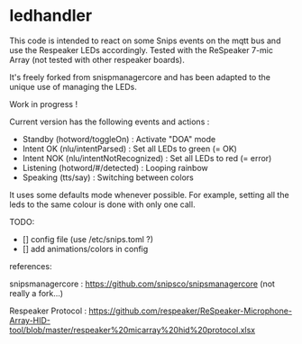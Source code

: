 # ledhandler

This code is intended to react on some Snips events on the mqtt bus and use the Respeaker LEDs accordingly. 
Tested with the ReSpeaker 7-mic Array (not tested with other respeaker boards).

It's freely forked from snispmanagercore and has been adapted to the unique use of managing the LEDs.

Work in progress !


Current version has the following events and actions :

* Standby (hotword/toggleOn) : Activate "DOA" mode
* Intent OK (nlu/intentParsed) : Set all LEDs to green (= OK)
* Intent NOK (nlu/intentNotRecognized) : Set all LEDs to red (= error)
* Listening (hotword/#/detected) : Looping rainbow
* Speaking (tts/say) : Switching between colors


It uses some defaults mode whenever possible. For example, setting all the leds to the same colour is done with only one call.


TODO:
- [] config file (use /etc/snips.toml ?)
- [] add animations/colors in config



references: 

snipsmanagercore : https://github.com/snipsco/snipsmanagercore (not really a fork...)

Respeaker Protocol : https://github.com/respeaker/ReSpeaker-Microphone-Array-HID-tool/blob/master/respeaker%20micarray%20hid%20protocol.xlsx

